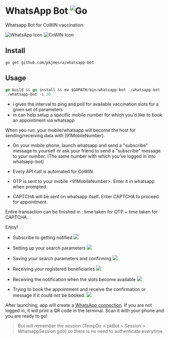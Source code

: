 # WhatsApp Bot ![Go](https://github.com/pkjmesra/whatsapp-bot/workflows/Go/badge.svg)
Whatsapp Bot for CoWIN vaccination.

![WhatsApp Icon](https://cdn.icon-icons.com/icons2/373/PNG/96/Whatsapp_37229.png)
![CoWIN Icon](https://prod-cdn.preprod.co-vin.in/assets/images/covid19logo.jpg)

## Install

```
go get github.com/pkjmesra/whatsapp-bot
```

## Usage

```go
go build && go install && mv $GOPATH/bin/whatsapp-bot ./whatsapp-bot
./whatsapp-bot -i 30
```
- i gives the interval to ping and poll for available vaccination slots for a given set of parameters
- m can help setup a specific mobile number for which you'd like to book an appointment via whatsapp

When you run, your mobile/whatsapp will become the host for sending/receiving data with [91MobileNumber].

- On your mobile phone, launch whatsapp and send a "subscribe" message to yourself or ask your friend to send a "subscribe" message to your number. (The same number with which you've logged in into whatsapp-bot)

- Every API call is automated for CoWIN. 
- OTP is sent to your mobile <91MobileNumber>. Enter it in whatsapp when prompted.
- CAPTCHA will be sent on whatsapp itself. Enter CAPTCHA to proceed for appointment.

Entire transaction can be finished in : time taken for OTP + time taken for CAPTCHA.

Enjoy!

- Subscribe to getting notified
![](./images/1.jpg)


- Setting up your search parameters
![](./images/2.jpg)


- Saving your search parameters and confirming
![](./images/3.jpg)


- Receiving your registered beneficiaries
![](./images/4.jpg)


- Receiving the notification when the slots become available
![](./images/5.jpg)


- Trying to book the appointment and receive the confirmation or message if it could not be booked.
![](./images/6.jpg)


After launching, app will create a [WhatsApp connection](https://github.com/Rhymen/go-whatsapp). If you are not logged in, it will print a QR code in the terminal. Scan it with your phone and you are ready to go!

> Bot will remember the session (TempDir > pkBot > Session > WhatsappSession.gob) so there is no need to authenticate everytime.

